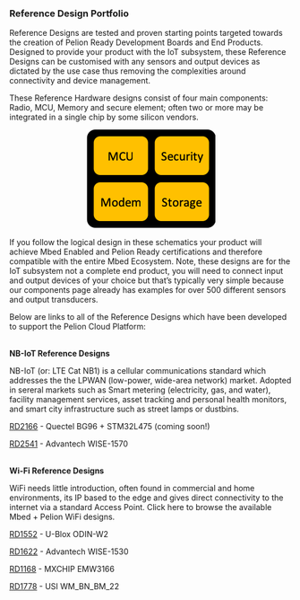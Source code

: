 ### Reference Design Portfolio

Reference Designs are tested and proven starting points targeted towards the creation of Pelion Ready Development Boards and End Products.  Designed to provide your product with the IoT subsystem, these Reference Designs can be customised with any sensors and output devices as dictated by the use case thus removing the complexities around connectivity and device management. 

These Reference Hardware designs consist of four main components: Radio, MCU, Memory and secure element; often two or more may be integrated in a single chip by some silicon vendors.  

<p align="center">
    <img src="https://github.com/ARMmbed/reference-designs/blob/master/images/Components.png">
</p>

If you follow the logical design in these schematics your product will achieve Mbed Enabled and Pelion Ready certifications and therefore compatible with the entire Mbed Ecosystem.  Note, these designs are for the IoT subsystem not a complete end product, you will need to connect input and output devices of your choice but that’s typically very simple because our components page already has examples for over 500 different sensors and output transducers.

Below are links to all of the Reference Designs which have been developed to support the Pelion Cloud Platform:  

\
**NB-IoT Reference Designs**

NB-IoT (or: LTE Cat NB1) is a cellular communications standard which addresses the the LPWAN (low-power, wide-area network) market. Adopted in sereral markets such as Smart metering (electricity, gas, and water), facility management services, asset tracking and personal health monitors, and smart city infrastructure such as street lamps or dustbins.

[RD2166](https://github.com/ARMmbed/reference-design-RD2166) - Quectel BG96 + STM32L475 (coming soon!)

[RD2541](https://github.com/ARMmbed/reference-design-RD2541) - Advantech WISE-1570

\
**Wi-Fi Reference Designs**

WiFi needs little introduction, often found in commercial and home environments, its IP based to the edge and gives direct connectivity to the internet via a standard Access Point.  Click here to browse the available Mbed + Pelion WiFi designs. 

[RD1552](https://github.com/ARMmbed/reference-design-RD1552) - U-Blox ODIN-W2

[RD1622](https://github.com/ARMmbed/reference-design-RD1622) - Advantech WISE-1530

[RD1168](https://github.com/ARMmbed/reference-design-RD1168) - MXCHIP EMW3166

[RD1778](https://github.com/ARMmbed/reference-design-RD1778) - USI WM_BN_BM_22




